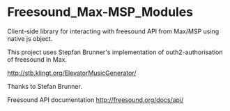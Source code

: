 # Freesound_Max-MSP_Modules

Client-side library for interacting with freesound API from Max/MSP using native js object.

This project uses Stepfan Brunner's implementation of outh2-authorisation of freesound in Max.

http://stb.klingt.org/ElevatorMusicGenerator/

Thanks to Stefan Brunner.

Freesound API documentation
http://freesound.org/docs/api/


